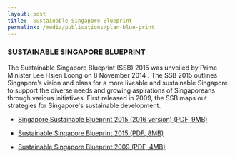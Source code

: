 ```yaml
---
layout: post
title:  Sustainable Singapore Blueprint
permalink: /media/publications/plan-blue-print
---
```


### SUSTAINABLE SINGAPORE BLUEPRINT

The Sustainable Singapore Blueprint (SSB) 2015 was unveiled by Prime Minister Lee Hsien Loong on 8 November 2014 . The SSB 2015 outlines Singapore’s vision and plans for a more liveable and sustainable Singapore to support the diverse needs and growing aspirations of Singaporeans through various initiatives. First released in 2009, the SSB maps out strategies for Singapore's sustainable development.


* [<a href="https://www.nccs.gov.sg/docs/default-source/default-document-library/ssb-2015-(2016-version).pdf" target="_blank">Singapore Sustainable Blueprint 2015 (2016 version) (PDF, 9MB)</a>](https://www.nccs.gov.sg/docs/default-source/default-document-library/ssb-2015-(2016-version).pdf)

* [<a href="https://www.nccs.gov.sg/docs/default-source/publications/sustainable-singapore-blueprint-2015.pdf" target="_blank">Sustainable Singapore Blueprint 2015 (PDF, 8MB)</a>](https://www.nccs.gov.sg/docs/default-source/publications/sustainable-singapore-blueprint-2015.pdf)

* [<a href="https://www.nccs.gov.sg/docs/default-source/publications/a-lively-and-liveable-singapore-strategies-for-sustainable-growth.pdf" target="_blank">Sustainable Singapore Blueprint 2009 (PDF, 4MB)</a>](https://www.nccs.gov.sg/docs/default-source/publications/a-lively-and-liveable-singapore-strategies-for-sustainable-growth.pdf)
